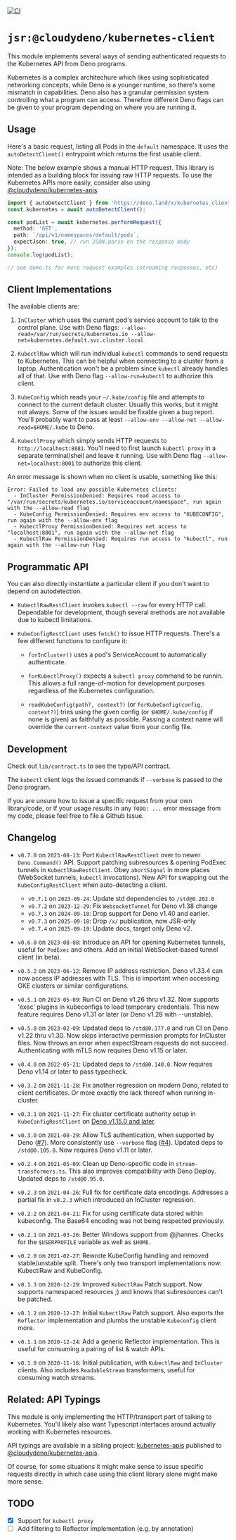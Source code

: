 [![CI](https://github.com/cloudydeno/kubernetes-client/actions/workflows/deno-ci.yaml/badge.svg)](https://github.com/cloudydeno/kubernetes-client/actions/workflows/deno-ci.yaml)

# `jsr:@cloudydeno/kubernetes-client`

This module implements several ways of sending authenticated requests
to the Kubernetes API from Deno programs.

Kubernetes is a complex architechure which likes using sophisticated networking concepts,
while Deno is a younger runtime, so there's some mismatch in capabilities.
Deno also has a granular permission system controlling what a program can access.
Therefore different Deno flags can be given to your program depending on where you are running it.

## Usage

Here's a basic request, listing all Pods in the `default` namespace.
It uses the `autoDetectClient()` entrypoint which returns the first usable client.

Note: The below example shows a manual HTTP request.
This library is intended as a building block for issuing raw HTTP requests.
To use the Kubernetes APIs more easily, consider also using
[@cloudydeno/kubernetes-apis](https://jsr.io/@cloudydeno/kubernetes-apis).

```ts
import { autoDetectClient } from 'https://deno.land/x/kubernetes_client/mod.ts';
const kubernetes = await autoDetectClient();

const podList = await kubernetes.performRequest({
  method: 'GET',
  path: `/api/v1/namespaces/default/pods`,
  expectJson: true, // run JSON.parse on the response body
});
console.log(podList);

// see demo.ts for more request examples (streaming responses, etc)
```

## Client Implementations

The available clients are:

1. `InCluster` which uses the current pod's service account to talk to the control plane.
    Use with Deno flags: `--allow-read=/var/run/secrets/kubernetes.io --allow-net=kubernetes.default.svc.cluster.local`

1. `KubectlRaw` which will run individual `kubectl` commands to send requests to Kubernetes.
    This can be helpful when connecting to a cluster from a laptop.
    Authentication won't be a problem since `kubectl` already handles all of that.
    Use with Deno flag `--allow-run=kubectl` to authorize this client.

1. `KubeConfig` which reads your `~/.kube/config` file and attempts to connect to the current default cluster.
    Usually this works, but it might not always. Some of the issues would be fixable given a bug report.
    You'll probably want to pass at least  `--allow-env --allow-net --allow-read=$HOME/.kube` to Deno.

1. `KubectlProxy` which simply sends HTTP requests to `http://localhost:8081`.
    You'll need to first launch `kubectl proxy` in a separate terminal/shell and leave it running.
    Use with Deno flag `--allow-net=localhost:8001` to authorize this client.

An error message is shown when no client is usable, something like this:

```
Error: Failed to load any possible Kubernetes clients:
  - InCluster PermissionDenied: Requires read access to "/var/run/secrets/kubernetes.io/serviceaccount/namespace", run again with the --allow-read flag
  - KubeConfig PermissionDenied: Requires env access to "KUBECONFIG", run again with the --allow-env flag
  - KubectlProxy PermissionDenied: Requires net access to "localhost:8001", run again with the --allow-net flag
  - KubectlRaw PermissionDenied: Requires run access to "kubectl", run again with the --allow-run flag
```

## Programmatic API

You can also directly instantiate a particular client if you don't want to depend on autodetection.

* `KubectlRawRestClient` invokes `kubectl --raw` for every HTTP call.
    Dependable for development, though several methods are not available due to kubectl limitations.

* `KubeConfigRestClient` uses `fetch()` to issue HTTP requests. There's a few different functions to configure it:

    * `forInCluster()` uses a pod's ServiceAccount to automatically authenticate.

    * `forKubectlProxy()` expects a `kubectl proxy` command to be runnin. This allows a full range-of-motion for development purposes regardless of the Kubernetes configuration.

    * `readKubeConfig(path?, context?)` (or `forKubeConfig(config, context?)`) tries using the given config (or `$HOME/.kube/config` if none is given) as faithfully as possible. Passing a context name will override the `current-context` value from your config file.

## Development

Check out `lib/contract.ts` to see the type/API contract.

The `kubectl` client logs the issued commands if `--verbose` is passed to the Deno program.

If you are unsure how to issue a specific request from your own library/code,
or if your usage results in any `TODO: ...` error message from my code,
please feel free to file a Github Issue.

## Changelog

* `v0.7.0` on `2023-08-13`:
    Port `KubectlRawRestClient` over to newer `Deno.Command()` API.
    Support patching subresources & opening PodExec tunnels in `KubectlRawRestClient`.
    Obey `abortSignal` in more places (WebSocket tunnels, `kubectl` invocations).
    New API for swapping out the `KubeConfigRestClient` when auto-detecting a client.

    * `v0.7.1` on `2023-09-24`: Update std dependencies to `/std@0.202.0`
    * `v0.7.2` on `2023-12-29`: Fix `WebsocketTunnel` for Deno v1.38 change
    * `v0.7.3` on `2024-09-10`: Drop support for Deno v1.40 and earlier.
    * `v0.7.3` on `2025-09-18`: Drop `/x/` publication, now JSR-only
    * `v0.7.4` on `2025-09-19`: Update docs, target only Deno v2.

* `v0.6.0` on `2023-08-08`:
    Introduce an API for opening Kubernetes tunnels, useful for `PodExec` and others.
    Add an initial WebSocket-based tunnel client (in beta).

* `v0.5.2` on `2023-06-12`:
    Remove IP address restriction. Deno v1.33.4 can now access IP addresses with TLS.
    This is important when accessing GKE clusters or similar configurations.

* `v0.5.1` on `2023-05-09`:
    Run CI on Deno v1.26 thru v1.32.
    Now supports 'exec' plugins in kubeconfigs to load temporary credentials.
    This new feature requires Deno v1.31 or later (or Deno v1.28 with --unstable).

* `v0.5.0` on `2023-02-09`:
    Updated deps to `/std@0.177.0` and run CI on Deno v1.22 thru v1.30.
    Now skips interactive permission prompts for InCluster files.
    Now throws an error when expectStream requests do not succeed.
    Authenticating with mTLS now requires Deno v1.15 or later.

* `v0.4.0` on `2022-05-21`:
    Updated deps to `/std@0.140.0`.
    Now requires Deno v1.14 or later to pass typecheck.

* `v0.3.2` on `2021-11-28`:
    Fix another regression on modern Deno, related to client certificates.
    Or more exactly the lack thereof when running in-cluster.

* `v0.3.1` on `2021-11-27`:
    Fix cluster certificate authority setup in `KubeConfigRestClient`
    on [Deno v1.15.0 and later](https://deno.com/blog/v1.15#in-memory-ca-certificates).

* `v0.3.0` on `2021-08-29`:
    Allow TLS authentication, when supported by Deno ([#7](https://github.com/cloudydeno/deno-kubernetes_client/issues/7)).
    More consistently use `--verbose` flag ([#4](https://github.com/cloudydeno/deno-kubernetes_client/issues/4)).
    Updated deps to `/std@0.105.0`.
    Now requires Deno v1.11 or later.

* `v0.2.4` on `2021-05-09`: Clean up Deno-specific code in `stream-transformers.ts`.
    This also improves compatibility with Deno Deploy.
    Updated deps to `/std@0.95.0`.

* `v0.2.3` on `2021-04-26`: Full fix for certificate data encodings.
    Addresses a partial fix in `v0.2.3` which introduced an InCluster regression.

* `v0.2.2` on `2021-04-21`: Fix for using certificate data stored within kubeconfig.
    The Base64 encoding was not being respected previously.

* `v0.2.1` on `2021-03-26`: Better Windows support from @jhannes.
    Checks for the `$USERPROFILE` variable as well as `$HOME`.

* `v0.2.0` on `2021-02-27`: Rewrote KubeConfig handling and removed stable/unstable split.
    There's only two transport implementations now: KubectlRaw and KubeConfig.

* `v0.1.3` on `2020-12-29`: Improved `KubectlRaw` Patch support.
    Now supports namespaced resources ;) and knows that subresources can't be patched.

* `v0.1.2` on `2020-12-27`: Initial `KubectlRaw` Patch support.
    Also exports the `Reflector` implementation and plumbs the unstable `Kubeconfig` client more.

* `v0.1.1` on `2020-12-24`: Add a generic Reflector implementation.
    This is useful for consuming a pairing of list & watch APIs.

* `v0.1.0` on `2020-11-16`: Initial publication, with `KubectlRaw` and `InCluster` clients.
    Also includes `ReadableStream` transformers, useful for consuming watch streams.

## Related: API Typings

This module is only implementing the HTTP/transport part of talking to Kubernetes.
You'll likely also want Typescript interfaces around actually working with Kubernetes resources.

API typings are available in a sibling project:
[kubernetes-apis](https://github.com/danopia/kubernetes-apis)
published to
[@cloudydeno/kubernetes-apis](https://jsr.io/@cloudydeno/kubernetes-apis).

Of course, for some situations it might make sense to issue specific requests directly
in which case using this client library alone might make more sense.

## TODO
* [x] Support for `kubectl proxy`
* [ ] Add filtering to Reflector implementation (e.g. by annotation)
